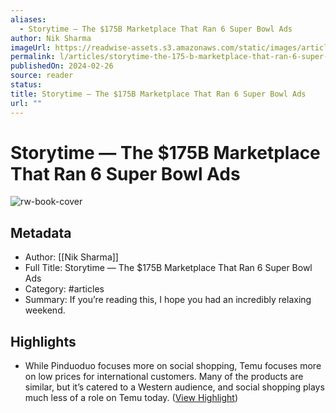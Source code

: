 ```yaml
---
aliases:
  - Storytime — The $175B Marketplace That Ran 6 Super Bowl Ads
author: Nik Sharma
imageUrl: https://readwise-assets.s3.amazonaws.com/static/images/article3.5c705a01b476.png
permalink: l/articles/storytime-the-175-b-marketplace-that-ran-6-super-bowl-ads
publishedOn: 2024-02-26
source: reader
status: 
title: Storytime — The $175B Marketplace That Ran 6 Super Bowl Ads
url: ""
---
```

# Storytime — The $175B Marketplace That Ran 6 Super Bowl Ads

![rw-book-cover](https://readwise-assets.s3.amazonaws.com/static/images/article3.5c705a01b476.png)

## Metadata

- Author: [[Nik Sharma]]
- Full Title: Storytime — The $175B Marketplace That Ran 6 Super Bowl Ads
- Category: #articles
- Summary: If you’re reading this, I hope you had an incredibly relaxing weekend.

## Highlights

- While Pinduoduo focuses more on social shopping, Temu focuses more on low prices for international customers. Many of the products are similar, but it’s catered to a Western audience, and social shopping plays much less of a role on Temu today. ([View Highlight](https://read.readwise.io/read/01hqjn9pngt0xgtbyrvbnv4gg3))
